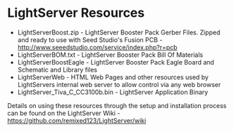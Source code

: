 # LightServer Resources

* LightServerBoost.zip - LightServer Booster Pack Gerber Files. Zipped and ready to use with Seed Studio's Fusion PCB - http://www.seeedstudio.com/service/index.php?r=pcb
* LightServerBOM.txt - LightServer Booster Pack Bill Of Materials
* LightServerBoostEagle - LightServer Booster Pack Eagle Board and Schematic and Library files
* LightServerWeb - HTML Web Pages and other resources used by LightServers internal web server to allow control via any web browser
* LightServer_Tiva_C_CC3100b.bin - LightServer Application Binary

Details on using these resources through the setup and installation process can be found on the LightServer Wiki - https://github.com/remixed123/LightServer/wiki

